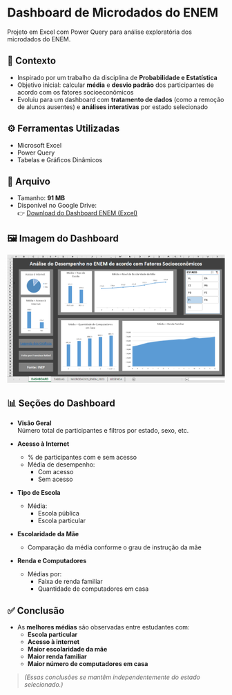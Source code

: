 # Dashboard de Microdados do ENEM

Projeto em Excel com Power Query para análise exploratória dos microdados do ENEM.

## 📌 Contexto

- Inspirado por um trabalho da disciplina de **Probabilidade e Estatística**  
- Objetivo inicial: calcular **média** e **desvio padrão** dos participantes de acordo com os fatores socioeconômicos
- Evoluiu para um dashboard com **tratamento de dados** (como a remoção de alunos ausentes) e **análises interativas** por estado selecionado

## ⚙️ Ferramentas Utilizadas

- Microsoft Excel  
- Power Query  
- Tabelas e Gráficos Dinâmicos  

## 📁 Arquivo

- Tamanho: **91 MB**  
- Disponível no Google Drive:  
  👉 [Download do Dashboard ENEM (Excel)](https://drive.google.com/drive/folders/19JVA7N-5bC5x6KiOXQVjfBg3p1jgYA_D?usp=drive_link)

## 🖼️ Imagem do Dashboard
![Dashboard ENEM](final.png)

## 📊 Seções do Dashboard

- **Visão Geral**  
  Número total de participantes e filtros por estado, sexo, etc.

- **Acesso à Internet**  
  - % de participantes com e sem acesso  
  - Média de desempenho:  
    - Com acesso  
    - Sem acesso  

- **Tipo de Escola**  
  - Média:  
    - Escola pública  
    - Escola particular  

- **Escolaridade da Mãe**  
  - Comparação da média conforme o grau de instrução da mãe  

- **Renda e Computadores**  
  - Médias por:  
    - Faixa de renda familiar  
    - Quantidade de computadores em casa  

## ✅ Conclusão

- As **melhores médias** são observadas entre estudantes com:  
  - **Escola particular**  
  - **Acesso à internet**  
  - **Maior escolaridade da mãe**  
  - **Maior renda familiar**  
  - **Maior número de computadores em casa**  

> *(Essas conclusões se mantêm independentemente do estado selecionado.)*
